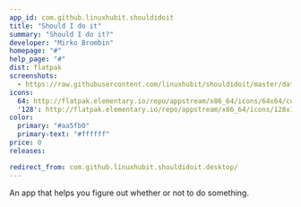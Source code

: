 ```yaml
---
app_id: com.github.linuxhubit.shouldidoit
title: "Should I do it"
summary: "Should I do it?"
developer: "Mirko Brombin"
homepage: "#"
help_page: "#"
dist: flatpak
screenshots:
  - https://raw.githubusercontent.com/linuxhubit/shouldidoit/master/data/screenshot-1.png
icons:
  64: http://flatpak.elementary.io/repo/appstream/x86_64/icons/64x64/com.github.linuxhubit.shouldidoit.png
  '128': http://flatpak.elementary.io/repo/appstream/x86_64/icons/128x128/com.github.linuxhubit.shouldidoit.png
color:
  primary: "#aa5fb0"
  primary-text: "#ffffff"
price: 0
releases:

redirect_from: com.github.linuxhubit.shouldidoit.desktop/
---
```


An app that helps you figure out whether or not to do something.